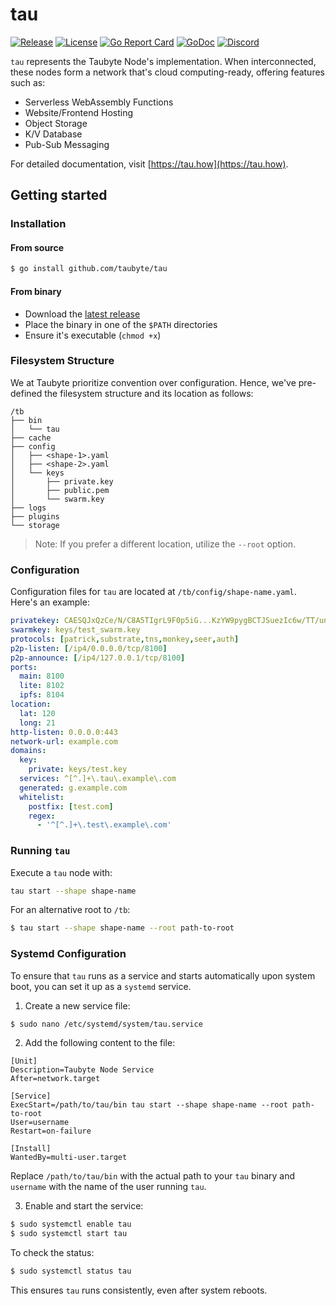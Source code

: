 # tau

[![Release](https://img.shields.io/github/release/taubyte/tau.svg)](https://github.com/taubyte/tau/releases)
[![License](https://img.shields.io/github/license/taubyte/tau)](LICENSE)
[![Go Report Card](https://goreportcard.com/badge/taubyte/tau)](https://goreportcard.com/report/taubyte/tau)
[![GoDoc](https://godoc.org/github.com/taubyte/tau?status.svg)](https://pkg.go.dev/github.com/taubyte/tau)
[![Discord](https://img.shields.io/discord/973677117722202152?color=%235865f2&label=discord)](https://discord.gg/taubyte)

`tau` represents the Taubyte Node's implementation. When interconnected, these nodes form a network that's cloud computing-ready, offering features such as:
 - Serverless WebAssembly Functions
 - Website/Frontend Hosting
 - Object Storage
 - K/V Database
 - Pub-Sub Messaging

For detailed documentation, visit [https://tau.how](https://tau.how).

## Getting started
### Installation

#### From source
```bash
$ go install github.com/taubyte/tau
```

#### From binary
 - Download the [latest release](https://github.com/taubyte/tau/releases)
 - Place the binary in one of the `$PATH` directories
 - Ensure it's executable (`chmod +x`)

### Filesystem Structure
We at Taubyte prioritize convention over configuration. Hence, we've pre-defined the filesystem structure and its location as follows:
```
/tb
├── bin
│   └── tau
├── cache
├── config
│   ├── <shape-1>.yaml
│   ├── <shape-2>.yaml
│   └── keys
│       ├── private.key
│       ├── public.pem
│       └── swarm.key
├── logs
├── plugins
└── storage
```

> Note: If you prefer a different location, utilize the `--root` option.

### Configuration
Configuration files for `tau` are located at `/tb/config/shape-name.yaml`. Here's an example:

```yaml
privatekey: CAESQJxQzCe/N/C8A5TIgrL9F0p5iG...KzYW9pygBCTJSuezIc6w/TT/unZKJ5mo=
swarmkey: keys/test_swarm.key
protocols: [patrick,substrate,tns,monkey,seer,auth]
p2p-listen: [/ip4/0.0.0.0/tcp/8100]
p2p-announce: [/ip4/127.0.0.1/tcp/8100]
ports:
  main: 8100
  lite: 8102
  ipfs: 8104
location:
  lat: 120
  long: 21
http-listen: 0.0.0.0:443
network-url: example.com
domains:
  key:
    private: keys/test.key
  services: ^[^.]+\.tau\.example\.com
  generated: g.example.com
  whitelist:
    postfix: [test.com]
    regex:
      - '^[^.]+\.test\.example\.com'
```

### Running `tau`
Execute a `tau` node with:
```bash
tau start --shape shape-name
```
For an alternative root to `/tb`:
```bash
$ tau start --shape shape-name --root path-to-root
```

### Systemd Configuration
To ensure that `tau` runs as a service and starts automatically upon system boot, you can set it up as a `systemd` service. 

1. Create a new service file:
```bash
$ sudo nano /etc/systemd/system/tau.service
```

2. Add the following content to the file:
```plaintext
[Unit]
Description=Taubyte Node Service
After=network.target

[Service]
ExecStart=/path/to/tau/bin tau start --shape shape-name --root path-to-root
User=username
Restart=on-failure

[Install]
WantedBy=multi-user.target
```
Replace `/path/to/tau/bin` with the actual path to your `tau` binary and `username` with the name of the user running `tau`.

3. Enable and start the service:
```bash
$ sudo systemctl enable tau
$ sudo systemctl start tau
```

To check the status:
```bash
$ sudo systemctl status tau
```

This ensures `tau` runs consistently, even after system reboots.